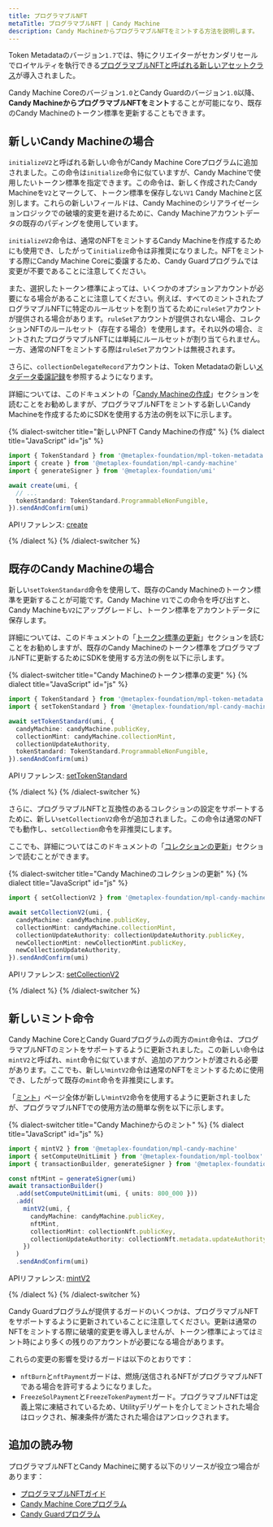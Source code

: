 ```yaml
---
title: プログラマブルNFT
metaTitle: プログラマブルNFT | Candy Machine
description: Candy MachineからプログラマブルNFTをミントする方法を説明します。
---
```


Token Metadataのバージョン`1.7`では、特にクリエイターがセカンダリセールでロイヤルティを執行できる[プログラマブルNFTと呼ばれる新しいアセットクラス](/jp/token-metadata/pnfts)が導入されました。

Candy Machine Coreのバージョン`1.0`とCandy Guardのバージョン`1.0`以降、**Candy MachineからプログラマブルNFTをミント**することが可能になり、既存のCandy Machineのトークン標準を更新することもできます。

## 新しいCandy Machineの場合

`initializeV2`と呼ばれる新しい命令がCandy Machine Coreプログラムに追加されました。この命令は`initialize`命令に似ていますが、Candy Machineで使用したいトークン標準を指定できます。この命令は、新しく作成されたCandy Machineを`V2`とマークして、トークン標準を保存しない`V1` Candy Machineと区別します。これらの新しいフィールドは、Candy Machineのシリアライゼーションロジックでの破壊的変更を避けるために、Candy Machineアカウントデータの既存のパディングを使用しています。

`initializeV2`命令は、通常のNFTをミントするCandy Machineを作成するためにも使用でき、したがって`initialize`命令は非推奨になりました。NFTをミントする際にCandy Machine Coreに委譲するため、Candy Guardプログラムでは変更が不要であることに注意してください。

また、選択したトークン標準によっては、いくつかのオプションアカウントが必要になる場合があることに注意してください。例えば、すべてのミントされたプログラマブルNFTに特定のルールセットを割り当てるために`ruleSet`アカウントが提供される場合があります。`ruleSet`アカウントが提供されない場合、コレクションNFTのルールセット（存在する場合）を使用します。それ以外の場合、ミントされたプログラマブルNFTには単純にルールセットが割り当てられません。一方、通常のNFTをミントする際は`ruleSet`アカウントは無視されます。

さらに、`collectionDelegateRecord`アカウントは、Token Metadataの新しい[メタデータ委譲記録](https://docs.rs/mpl-token-metadata/latest/mpl_token_metadata/accounts/struct.MetadataDelegateRecord.html)を参照するようになります。

詳細については、このドキュメントの「[Candy Machineの作成](/jp/candy-machine/manage#create-candy-machines)」セクションを読むことをお勧めしますが、プログラマブルNFTをミントする新しいCandy Machineを作成するためにSDKを使用する方法の例を以下に示します。

{% dialect-switcher title="新しいPNFT Candy Machineの作成" %}
{% dialect title="JavaScript" id="js" %}

```ts
import { TokenStandard } from '@metaplex-foundation/mpl-token-metadata'
import { create } from '@metaplex-foundation/mpl-candy-machine'
import { generateSigner } from '@metaplex-foundation/umi'

await create(umi, {
  // ...
  tokenStandard: TokenStandard.ProgrammableNonFungible,
}).sendAndConfirm(umi)
```

APIリファレンス: [create](https://mpl-candy-machine.typedoc.metaplex.com/functions/create.html)

{% /dialect %}
{% /dialect-switcher %}

## 既存のCandy Machineの場合

新しい`setTokenStandard`命令を使用して、既存のCandy Machineのトークン標準を更新することが可能です。Candy Machine `V1`でこの命令を呼び出すと、Candy Machineも`V2`にアップグレードし、トークン標準をアカウントデータに保存します。

詳細については、このドキュメントの「[トークン標準の更新](/jp/candy-machine/manage#update-token-standard)」セクションを読むことをお勧めしますが、既存のCandy Machineのトークン標準をプログラマブルNFTに更新するためにSDKを使用する方法の例を以下に示します。

{% dialect-switcher title="Candy Machineのトークン標準の変更" %}
{% dialect title="JavaScript" id="js" %}

```ts
import { TokenStandard } from '@metaplex-foundation/mpl-token-metadata'
import { setTokenStandard } from '@metaplex-foundation/mpl-candy-machine'

await setTokenStandard(umi, {
  candyMachine: candyMachine.publicKey,
  collectionMint: candyMachine.collectionMint,
  collectionUpdateAuthority,
  tokenStandard: TokenStandard.ProgrammableNonFungible,
}).sendAndConfirm(umi)
```

APIリファレンス: [setTokenStandard](https://mpl-candy-machine.typedoc.metaplex.com/functions/setTokenStandard.html)

{% /dialect %}
{% /dialect-switcher %}

さらに、プログラマブルNFTと互換性のあるコレクションの設定をサポートするために、新しい`setCollectionV2`命令が追加されました。この命令は通常のNFTでも動作し、`setCollection`命令を非推奨にします。

ここでも、詳細についてはこのドキュメントの「[コレクションの更新](/jp/candy-machine/manage#update-collection)」セクションで読むことができます。

{% dialect-switcher title="Candy Machineのコレクションの更新" %}
{% dialect title="JavaScript" id="js" %}

```ts
import { setCollectionV2 } from '@metaplex-foundation/mpl-candy-machine'

await setCollectionV2(umi, {
  candyMachine: candyMachine.publicKey,
  collectionMint: candyMachine.collectionMint,
  collectionUpdateAuthority: collectionUpdateAuthority.publicKey,
  newCollectionMint: newCollectionMint.publicKey,
  newCollectionUpdateAuthority,
}).sendAndConfirm(umi)
```

APIリファレンス: [setCollectionV2](https://mpl-candy-machine.typedoc.metaplex.com/functions/setCollectionV2.html)

{% /dialect %}
{% /dialect-switcher %}

## 新しいミント命令

Candy Machine CoreとCandy Guardプログラムの両方の`mint`命令は、プログラマブルNFTのミントをサポートするように更新されました。この新しい命令は`mintV2`と呼ばれ、`mint`命令に似ていますが、追加のアカウントが渡される必要があります。ここでも、新しい`mintV2`命令は通常のNFTをミントするために使用でき、したがって既存の`mint`命令を非推奨にします。

「[ミント](/jp/candy-machine/mint)」ページ全体が新しい`mintV2`命令を使用するように更新されましたが、プログラマブルNFTでの使用方法の簡単な例を以下に示します。

{% dialect-switcher title="Candy Machineからのミント" %}
{% dialect title="JavaScript" id="js" %}

```ts
import { mintV2 } from '@metaplex-foundation/mpl-candy-machine'
import { setComputeUnitLimit } from '@metaplex-foundation/mpl-toolbox'
import { transactionBuilder, generateSigner } from '@metaplex-foundation/umi'

const nftMint = generateSigner(umi)
await transactionBuilder()
  .add(setComputeUnitLimit(umi, { units: 800_000 }))
  .add(
    mintV2(umi, {
      candyMachine: candyMachine.publicKey,
      nftMint,
      collectionMint: collectionNft.publicKey,
      collectionUpdateAuthority: collectionNft.metadata.updateAuthority,
    })
  )
  .sendAndConfirm(umi)
```

APIリファレンス: [mintV2](https://mpl-candy-machine.typedoc.metaplex.com/functions/mintV2.html)

{% /dialect %}
{% /dialect-switcher %}

Candy Guardプログラムが提供するガードのいくつかは、プログラマブルNFTをサポートするように更新されていることに注意してください。更新は通常のNFTをミントする際に破壊的変更を導入しませんが、トークン標準によってはミント時により多くの残りのアカウントが必要になる場合があります。

これらの変更の影響を受けるガードは以下のとおりです：

- `nftBurn`と`nftPayment`ガードは、燃焼/送信されるNFTがプログラマブルNFTである場合を許可するようになりました。
- `FreezeSolPayment`と`FreezeTokenPayment`ガード。プログラマブルNFTは定義上常に凍結されているため、Utilityデリゲートを介してミントされた場合はロックされ、解凍条件が満たされた場合はアンロックされます。

## 追加の読み物

プログラマブルNFTとCandy Machineに関する以下のリソースが役立つ場合があります：

- [プログラマブルNFTガイド](/jp/token-metadata/pnfts)
- [Candy Machine Coreプログラム](https://github.com/metaplex-foundation/mpl-candy-machine/tree/main/programs/candy-machine-core)
- [Candy Guardプログラム](https://github.com/metaplex-foundation/mpl-candy-machine/tree/main/programs/candy-guard)
